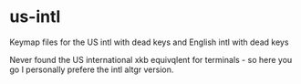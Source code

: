 # us-intl
Keymap files for the US intl with dead keys and English intl with dead keys

Never found the US international xkb equivqlent for terminals - so here you go
I personally prefere the intl altgr version.
